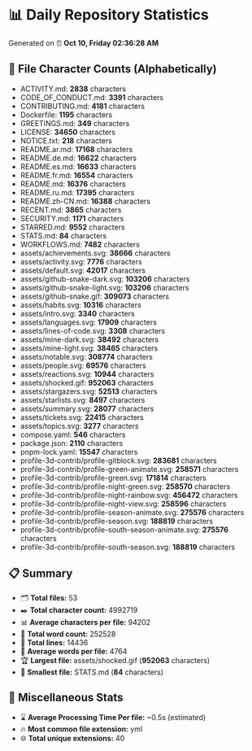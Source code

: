 # 📊 Daily Repository Statistics
Generated on ⏰ **Oct 10, Friday 02:36:28 AM**

## 📂 File Character Counts (Alphabetically)
- ACTIVITY.md: **2838** characters
- CODE_OF_CONDUCT.md: **3391** characters
- CONTRIBUTING.md: **4181** characters
- Dockerfile: **1195** characters
- GREETINGS.md: **349** characters
- LICENSE: **34650** characters
- NOTICE.txt: **218** characters
- README.ar.md: **17168** characters
- README.de.md: **16622** characters
- README.es.md: **16633** characters
- README.fr.md: **16554** characters
- README.md: **16376** characters
- README.ru.md: **17395** characters
- README.zh-CN.md: **16388** characters
- RECENT.md: **3865** characters
- SECURITY.md: **1171** characters
- STARRED.md: **9552** characters
- STATS.md: **84** characters
- WORKFLOWS.md: **7482** characters
- assets/achievements.svg: **38666** characters
- assets/activity.svg: **7776** characters
- assets/default.svg: **42017** characters
- assets/github-snake-dark.svg: **103206** characters
- assets/github-snake-light.svg: **103206** characters
- assets/github-snake.gif: **309073** characters
- assets/habits.svg: **10316** characters
- assets/intro.svg: **3340** characters
- assets/languages.svg: **17909** characters
- assets/lines-of-code.svg: **3308** characters
- assets/mine-dark.svg: **38492** characters
- assets/mine-light.svg: **38465** characters
- assets/notable.svg: **308774** characters
- assets/people.svg: **69576** characters
- assets/reactions.svg: **10944** characters
- assets/shocked.gif: **952063** characters
- assets/stargazers.svg: **52513** characters
- assets/starlists.svg: **8497** characters
- assets/summary.svg: **28077** characters
- assets/tickets.svg: **22415** characters
- assets/topics.svg: **3277** characters
- compose.yaml: **546** characters
- package.json: **2110** characters
- pnpm-lock.yaml: **15547** characters
- profile-3d-contrib/profile-gitblock.svg: **283681** characters
- profile-3d-contrib/profile-green-animate.svg: **258571** characters
- profile-3d-contrib/profile-green.svg: **171814** characters
- profile-3d-contrib/profile-night-green.svg: **258570** characters
- profile-3d-contrib/profile-night-rainbow.svg: **456472** characters
- profile-3d-contrib/profile-night-view.svg: **258596** characters
- profile-3d-contrib/profile-season-animate.svg: **275576** characters
- profile-3d-contrib/profile-season.svg: **188819** characters
- profile-3d-contrib/profile-south-season-animate.svg: **275576** characters
- profile-3d-contrib/profile-south-season.svg: **188819** characters

## 📋 Summary
- 🗂️ **Total files:** 53
- ✒️ **Total character count:** 4992719
- 📊 **Average characters per file:** 94202
- 📝 **Total word count:** 252528
- 🧾 **Total lines:** 14436
- 📐 **Average words per file:** 4764
- 🏆 **Largest file:** assets/shocked.gif (**952063** characters)
- 🥉 **Smallest file:** STATS.md (**84** characters)

## 🌟 Miscellaneous Stats
- ⌛ **Average Processing Time Per file:** ~0.5s (estimated)
- 🔥 **Most common file extension:** yml
- 🌐 **Total unique extensions:** 40

